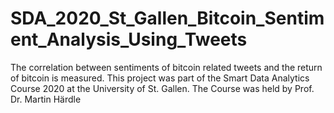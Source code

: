 # SDA_2020_St_Gallen_Bitcoin_Sentiment_Analysis_Using_Tweets
The correlation between sentiments of bitcoin related tweets and the return of bitcoin is measured.
This project was part of the Smart Data Analytics Course 2020 at the University of St. Gallen.
The Course was held by Prof. Dr. Martin Härdle
